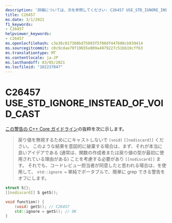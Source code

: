 ```yaml
---
description: '詳細については、次を参照してください: C26457 USE_STD_IGNORE_INSTEAD_OF_VOID_CAST'
title: C26457
ms.date: 3/1/2021
f1_keywords:
- C26457
helpviewer_keywords:
- C26457
ms.openlocfilehash: c3e36c017300bd75093f5f80df447608cb939414
ms.sourcegitcommit: c0c9cdae79f19655e809a4979227c51bb19cff63
ms.translationtype: MT
ms.contentlocale: ja-JP
ms.lasthandoff: 03/05/2021
ms.locfileid: "102237847"
---
```

# <a name="c26457-use_std_ignore_instead_of_void_cast"></a>C26457 USE_STD_IGNORE_INSTEAD_OF_VOID_CAST

[この警告の C++ Core ガイドライン](https://github.com/isocpp/CppCoreGuidelines/blob/master/CppCoreGuidelines.md#es48-avoid-casts)の抜粋を次に示します。

> 戻り値を無視するためににキャストしないで `(void)` `[[nodiscard]]` ください。 このような結果を意図的に破棄する場合は、まず、それが本当に良いアイデアである (通常は、関数の作成者または戻り値の型が最初に使用されている理由がある) ことを考慮する必要があり `[[nodiscard]]` ます。 それでも、コードレビュー担当者が同意したと思われる場合は、を使用して、 `std::ignore =` 単純でポータブルで、簡単に grep できる警告をオフにします。

```C++
struct S{};
[[nodiscard]] S getS();

void function() {
    (void) getS(); // C26457
    std::ignore = getS(); // OK
}
```
